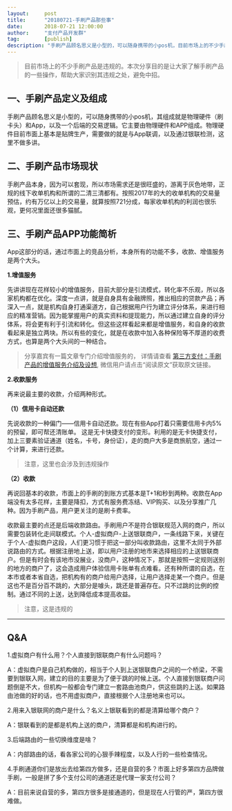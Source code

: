 ```yaml
---  
layout:     post   
title:      "20180721-手刷产品那些事"  
date:       2018-07-21 12:00:00  
author:     "支付产品开发群"  
tag:		[publish] 
description: "手刷产品顾名思义是小型的，可以随身携带的小pos机，目前市场上的不少手刷产品是违规的。本次分享目的是让大家了解手刷产品的一些操作，帮助大家识别其违规之处，避免中招。"
--- 
```


> 目前市场上的不少手刷产品是违规的。本次分享目的是让大家了解手刷产品的一些操作，帮助大家识别其违规之处，避免中招。 

## 一、手刷产品定义及组成

手刷产品顾名思义是小型的，可以随身携带的小pos机，其组成就是物理硬件（刷卡头）和App，以及一个后端的交易逻辑。它主要由物理硬件和APP组成。物理硬件目前市面上基本是贴牌生产，需要做的就是与App联调，以及通过银联检测，这里不做多讲。

## 二、手刷产品市场现状

手刷产品本身，因为可以套现，所以市场需求还是很旺盛的，游离于灰色地带，正规的线下收单机构和所谓的二清三清都有。按照2017年的大的收单机构的交易量预估，约有万亿以上的交易量，就算按照721分成，每家收单机构的利润也很乐观，更何况里面还很多猫腻。

## 三、手刷产品APP功能简析

App这部分的话，通过市面上的竞品分析，本身所有的功能不多，收款、增值服务是两个大头。

**1.增值服务**

先讲讲现在花样较小的增值服务，目前大部分是引流模式，转化率不乐观，所以各家机构都在优化。深度一点讲，就是自身具有金融牌照，推出相应的贷款产品；再深入一点，就是机构自身打通渠道方，自己根据用户行为建立评分体系，来进行相应的精准营销。因为能掌握用户的真实资料和提现能力，所以通过建立自身的评分体系，将会更有利于引流和转化。但这些这样看起来都是增值服务，和自身的收款看起来是独立两块。所以有些的变化，就是在收款中加入各种保险等不厚道的收费方式，也算是两个大头间的一种结合。

> 分享嘉宾有一篇文章专门介绍增值服务的， 详情请查看 [第三方支付：手刷产品的增值服务介绍及设想](http://www.woshipm.com/pd/829510.html), 微信用户请点击“阅读原文”获取原文链接。 

**2.收款服务**

再来说最主要的收款，介绍两种形式。

**（1）信用卡自动还款**

先说收款的一种偏门——信用卡自动还款。现在有些App打着只需要信用卡内5%的预留，即可帮还清账单。
这是无卡快捷支付的变形。利用的是无卡快捷支付，加上三要素验证通道（姓名，卡号，身份证），走的商户大多是商旅航空，通过一个计算，来进行还款。

> 注意，这里也会涉及到违规操作

**（2）收款**

再说回基本的收款，市面上的手刷的到账方式基本是T+1和秒到两种。收款在App端没有太多花样，主要是降扣，方式有服务费冻结、VIP购买、以及分享推广几种。因为手刷产品，用户更关注的是刷卡费率。

收款最主要的点还是后端收款路由。手刷用户不是符合银联规范入网的商户，所以需要包装转化走间联模式。个人-虚拟商户-上送银联商户，一条线路下来，关键在于个人-虚拟商户这段，人们更习惯于把这一部分叫收款路由，这里不太同于外部说路由的方式。根据注册地上送，即以用户注册的地市来选择相应的上送银联商户。但是有时会有该地市没展业，没商户，这种情况下，那就是按照一定规则送别的地方的商户了，这会造成用户体验信用卡账单有点难看。还有种所谓的自选，在本市或者本省自选，把机构有的商户给用户选择，让用户选择走某一个商户。但是这也不是百分百不跳的，大部分是噱头，跳还是普遍存在。只不过跳的比例的控制。通过不同的上送，达到降低成本提高收益。

> 注意，这是违规的

---

## Q&A 


1.虚拟商户有什么用？个人直接到银联商户有什么问题吗？

A：虚拟商户是自己机构做的，相当于个人到上送银联商户之间的一个桥梁，不需要到银联入网，建立的目的主要是为了便于跳的时候上送。个人直接到银联商户问题倒是不大，但机构一般都会专门建立一套路由池商户，供这些跳的上送。如果路由池做的好的话，也不用虚拟商户，直接根据个人注册地来也可以。

2.用来入银联网的商户是什么？名义上银联看到的都是清算给哪个商户？ 

A：银联看到的是都是机构上送的商户，清算都是和机构进行的。 

3.后端路由的一些切换维度是啥？

A：内部路由的话，看各家公司的心狠手辣程度，以及人行的一些检查情况。

4.手刷通道你们是放出去给第四方做多，还是自营的多？市面上好多第四方品牌做手刷，一般是拼了多个支付公司的通道还是代理一家支付公司？

A：目前来说自营的多，第四方很多是接通道的，但是现在人行管的严，第四方很难做。